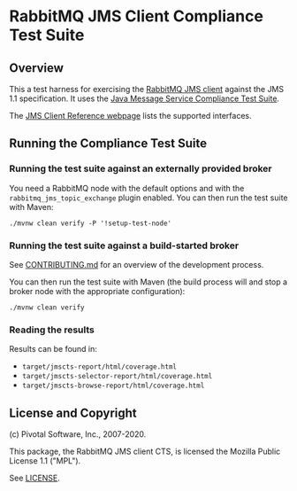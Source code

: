 # RabbitMQ JMS Client Compliance Test Suite 

## Overview

This a test harness for exercising the [RabbitMQ JMS client](https://github.com/rabbitmq/rabbitmq-jms-client) against the JMS 1.1 specification.
It uses the [Java Message Service Compliance Test Suite](http://jmscts.sourceforge.net/).

The [JMS Client Reference webpage](https://www.rabbitmq.com/jms-client-compliance.html)
lists the supported interfaces.

## Running the Compliance Test Suite

### Running the test suite against an externally provided broker

You need a RabbitMQ node with the default options and
with the `rabbitmq_jms_topic_exchange` plugin enabled.
You can then run the test suite with Maven:

    ./mvnw clean verify -P '!setup-test-node'
    
### Running the test suite against a build-started broker

See [CONTRIBUTING.md](./CONTRIBUTING.md) for an overview of the development process.

You can then run the test suite with Maven (the build process will and stop a broker
node with the appropriate configuration):

    ./mvnw clean verify
    
### Reading the results

Results can be found in:

 * `target/jmscts-report/html/coverage.html`
 * `target/jmscts-selector-report/html/coverage.html`
 * `target/jmscts-browse-report/html/coverage.html`

## License and Copyright

(c) Pivotal Software, Inc., 2007-2020.

This package, the RabbitMQ JMS client CTS, is licensed the Mozilla Public License
1.1 ("MPL").

See [LICENSE](./LICENSE).
